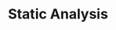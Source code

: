 ---
title: "Static Analysis"
description: "Our white papers are great resources for anyone looking at understanding how open source can help build successful IoT solutions"
---